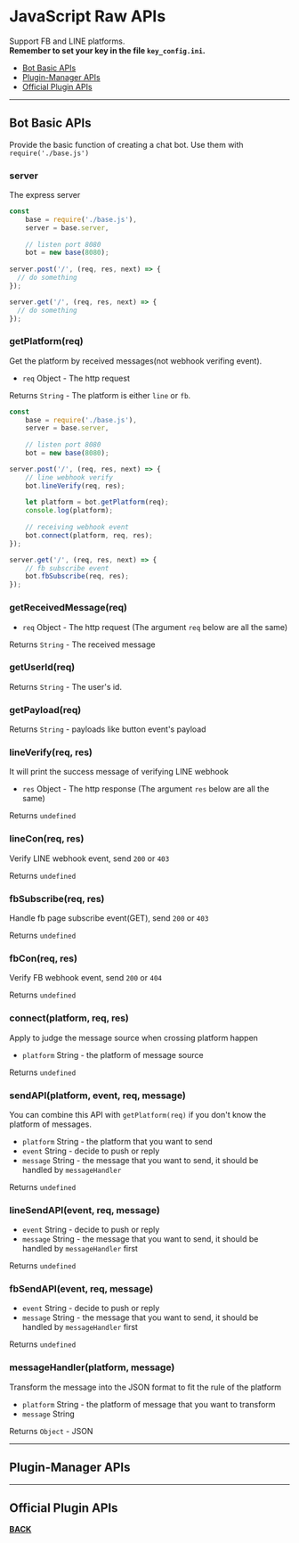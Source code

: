 # <a name="api-reference"></a>JavaScript Raw APIs
Support FB and LINE platforms.<br>
<b>Remember to set your key in the file ``key_config.ini``.</b>
* [Bot Basic APIs]()
* [Plugin-Manager APIs]()
* [Official Plugin APIs]()
***
## Bot Basic APIs
Provide the basic function of creating a chat bot.
Use them with ``require('./base.js')``
### server
The express server
```javascript
const
	base = require('./base.js'),
	server = base.server,
	
	// listen port 8080
	bot = new base(8080);
  
server.post('/', (req, res, next) => {
  // do something
});

server.get('/', (req, res, next) => {
  // do something
});
```
### getPlatform(req)
Get the platform by received messages(not webhook verifing event).
* ``req`` Object - The http request

Returns ``String`` - The platform is either ``line`` or ``fb``.
```Javascript
const
	base = require('./base.js'),
	server = base.server,
	
	// listen port 8080
	bot = new base(8080);

server.post('/', (req, res, next) => {
	// line webhook verify
	bot.lineVerify(req, res);
	
	let platform = bot.getPlatform(req);
	console.log(platform);
	
	// receiving webhook event
	bot.connect(platform, req, res);
});

server.get('/', (req, res, next) => {
	// fb subscribe event
	bot.fbSubscribe(req, res);
});
```
### getReceivedMessage(req)
* ``req`` Object - The http request (The argument ``req`` below are all the same)

Returns ``String`` - The received message

### getUserId(req)
Returns ``String`` - The user's id.

### getPayload(req)
Returns ``String`` - payloads like button event's payload

### lineVerify(req, res)
It will print the success message of verifying LINE webhook
* ``res`` Object - The http response (The argument ``res`` below are all the same)

Returns ``undefined``

### lineCon(req, res)
Verify LINE webhook event, send ``200`` or ``403``

Returns ``undefined``

### fbSubscribe(req, res)
Handle fb page subscribe event(GET), send ``200`` or ``403``

Returns ``undefined``

### fbCon(req, res)
Verify FB webhook event, send ``200`` or ``404``
 
Returns ``undefined``

### connect(platform, req, res)
Apply to judge the message source when crossing platform happen

* ``platform`` String - the platform of message source

Returns ``undefined``

### sendAPI(platform, event, req, message)
You can combine this API with ``getPlatform(req)`` if you don't know the platform of messages.
* ``platform`` String - the platform that you want to send
* ``event`` String - decide to push or reply
* ``message`` String - the message that you want to send, it should be handled by ``messageHandler``

Returns ``undefined``

### lineSendAPI(event, req, message)
* ``event`` String - decide to push or reply
* ``message`` String - the message that you want to send, it should be handled by ``messageHandler`` first

Returns ``undefined``

### fbSendAPI(event, req, message)
* ``event`` String - decide to push or reply
* ``message`` String - the message that you want to send, it should be handled by ``messageHandler`` first

Returns ``undefined``

### messageHandler(platform, message)
Transform the message into the JSON format to fit the rule of the platform
* ``platform`` String - the platform of message that you want to transform
* ``message`` String

Returns ``Object`` - JSON

***
## Plugin-Manager APIs
***
## Official Plugin APIs

<b>[BACK](https://github.com/Mist-Rain/Bot-Framework#documentation)</b>
